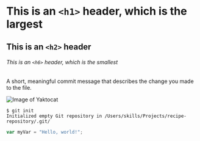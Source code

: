 # This is an `<h1>` header, which is the largest

## This is an `<h2>` header

###### This is an `<h6>` header, which is the smallest

A short, meaningful commit message that describes the change you made to the file.

![Image of Yaktocat](https://octodex.github.com/images/yaktocat.png)

```
$ git init
Initialized empty Git repository in /Users/skills/Projects/recipe-repository/.git/
```

``` javascript
var myVar = "Hello, world!";
```
